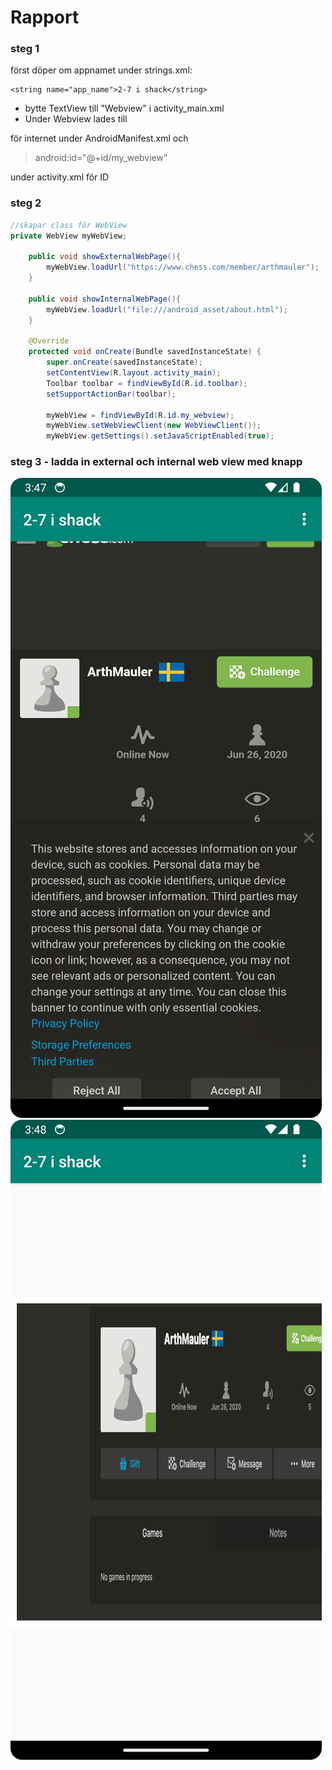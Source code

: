 
# Rapport

### steg 1

först döper om appnamet under strings.xml:

```
<string name="app_name">2-7 i shack</string>
```
* bytte TextView till "Webview" i activity_main.xml
* Under Webview lades till 

> <uses-permission android:name="android.permission.INTERNET" />


för internet under AndroidManifest.xml och 
> android:id="@+id/my_webview"

under activity.xml för ID

### steg 2

```java 
//skapar class för WebView
private WebView myWebView;
    
    public void showExternalWebPage(){
        myWebView.loadUrl("https://www.chess.com/member/arthmauler");
    }

    public void showInternalWebPage(){
        myWebView.loadUrl("file:///android_asset/about.html");
    }

    @Override
    protected void onCreate(Bundle savedInstanceState) {
        super.onCreate(savedInstanceState);
        setContentView(R.layout.activity_main);
        Toolbar toolbar = findViewById(R.id.toolbar);
        setSupportActionBar(toolbar);

        myWebView = findViewById(R.id.my_webview);
        myWebView.setWebViewClient(new WebViewClient());
        myWebView.getSettings().setJavaScriptEnabled(true);
```

### steg 3 - ladda in external och internal web view med knapp 



![externalView](external_web.png)
![internalView](internal_web.png)

